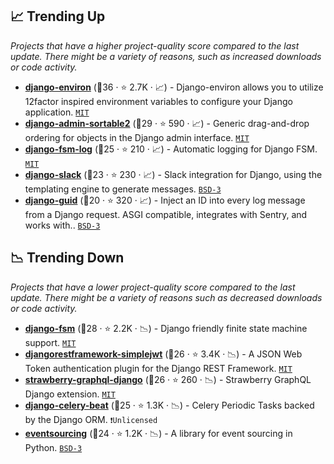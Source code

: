 ## 📈 Trending Up

_Projects that have a higher project-quality score compared to the last update. There might be a variety of reasons, such as increased downloads or code activity._

- <b><a href="https://github.com/joke2k/django-environ">django-environ</a></b> (🥇36 ·  ⭐ 2.7K · 📈) - Django-environ allows you to utilize 12factor inspired environment variables to configure your Django application. <code><a href="http://bit.ly/34MBwT8">MIT</a></code>
- <b><a href="https://github.com/jrief/django-admin-sortable2">django-admin-sortable2</a></b> (🥈29 ·  ⭐ 590 · 📈) - Generic drag-and-drop ordering for objects in the Django admin interface. <code><a href="http://bit.ly/34MBwT8">MIT</a></code>
- <b><a href="https://github.com/jazzband/django-fsm-log">django-fsm-log</a></b> (🥈25 ·  ⭐ 210 · 📈) - Automatic logging for Django FSM. <code><a href="http://bit.ly/34MBwT8">MIT</a></code>
- <b><a href="https://github.com/lamby/django-slack">django-slack</a></b> (🥇23 ·  ⭐ 230 · 📈) - Slack integration for Django, using the templating engine to generate messages. <code><a href="http://bit.ly/3aKzpTv">BSD-3</a></code>
- <b><a href="https://github.com/snok/django-guid">django-guid</a></b> (🥇20 ·  ⭐ 320 · 📈) - Inject an ID into every log message from a Django request. ASGI compatible, integrates with Sentry, and works with.. <code><a href="http://bit.ly/3aKzpTv">BSD-3</a></code>

## 📉 Trending Down

_Projects that have a lower project-quality score compared to the last update. There might be a variety of reasons such as decreased downloads or code activity._

- <b><a href="https://github.com/viewflow/django-fsm">django-fsm</a></b> (🥇28 ·  ⭐ 2.2K · 📉) - Django friendly finite state machine support. <code><a href="http://bit.ly/34MBwT8">MIT</a></code>
- <b><a href="https://github.com/jazzband/djangorestframework-simplejwt">djangorestframework-simplejwt</a></b> (🥉26 ·  ⭐ 3.4K · 📉) - A JSON Web Token authentication plugin for the Django REST Framework. <code><a href="http://bit.ly/34MBwT8">MIT</a></code>
- <b><a href="https://github.com/strawberry-graphql/strawberry-graphql-django">strawberry-graphql-django</a></b> (🥉26 ·  ⭐ 260 · 📉) - Strawberry GraphQL Django extension. <code><a href="http://bit.ly/34MBwT8">MIT</a></code>
- <b><a href="https://github.com/celery/django-celery-beat">django-celery-beat</a></b> (🥉25 ·  ⭐ 1.3K · 📉) - Celery Periodic Tasks backed by the Django ORM. <code>❗Unlicensed</code>
- <b><a href="https://github.com/pyeventsourcing/eventsourcing">eventsourcing</a></b> (🥇24 ·  ⭐ 1.2K · 📉) - A library for event sourcing in Python. <code><a href="http://bit.ly/3aKzpTv">BSD-3</a></code>

